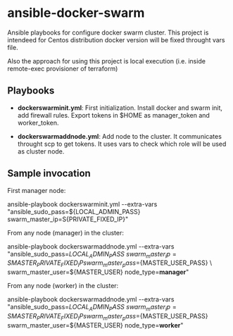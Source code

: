 # ansible-docker-swarm

Ansible playbooks for configure docker swarm cluster. This project is intendeed for Centos distribution
docker version will be fixed throught vars file.

Also the approach for using this project is local execution (i.e. inside remote-exec provisioner of terraform)

## Playbooks

- **dockerswarminit.yml**: First initialization. Install docker and swarm init, add firewall rules. Export tokens in $HOME as manager_token and worker_token.


- **dockerswarmaddnode.yml**: Add node to the cluster. It communicates throught scp to get tokens. It uses vars to check which role will be used as cluster node.

## Sample invocation

First manager node:

ansible-playbook dockerswarminit.yml --extra-vars "ansible_sudo_pass=${LOCAL_ADMIN_PASS} swarm_master_ip=S{PRIVATE_FIXED_IP}"

From any node (manager) in the cluster:

ansible-playbook dockerswarmaddnode.yml --extra-vars "ansible_sudo_pass=${LOCAL_ADMIN_PASS} \
                 swarm_master_ip=S{MASTER_PRIVATE_FIXED_IP} swarm_master_pass=${MASTER_USER_PASS} \ 
                 swarm_master_user=${MASTER_USER} node_type=**manager**"

From any node (worker) in the cluster:

ansible-playbook dockerswarmaddnode.yml --extra-vars "ansible_sudo_pass=${LOCAL_ADMIN_PASS} \
                 swarm_master_ip=S{MASTER_PRIVATE_FIXED_IP} swarm_master_pass=${MASTER_USER_PASS} \
                 swarm_master_user=${MASTER_USER} node_type=**worker**"



